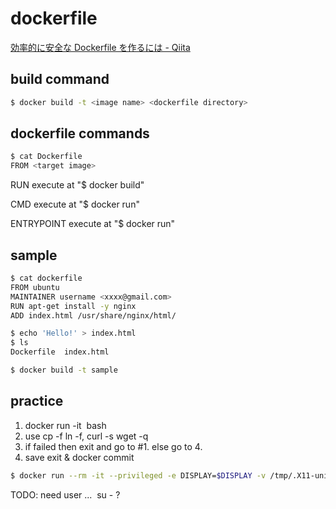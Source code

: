 dockerfile
====

[効率的に安全な Dockerfile を作るには - Qiita](http://qiita.com/pottava/items/452bf80e334bc1fee69a)


## build command

```bash
$ docker build -t <image name> <dockerfile directory>
```

## dockerfile commands

```bash
$ cat Dockerfile
FROM <target image>

```

RUN
execute at "$ docker build"

CMD
execute at "$ docker run"

ENTRYPOINT
execute at "$ docker run"

## sample

```sh
$ cat dockerfile
FROM ubuntu
MAINTAINER username <xxxx@gmail.com>
RUN apt-get install -y nginx
ADD index.html /usr/share/nginx/html/

$ echo 'Hello!' > index.html
$ ls
Dockerfile  index.html

$ docker build -t sample

```


## practice

1. docker run -it <image> bash
2. use cp -f ln -f, curl -s wget -q
3. if failed then exit and go to #1. else go to 4.
4. save exit & docker commit



```sh
$ docker run --rm -it --privileged -e DISPLAY=$DISPLAY -v /tmp/.X11-unix:/tmp/.X11-unix -v ~/.Xauthority:/root/.Xauthority -v /dev/bus/usb:/dev/bus/usb -v ~/work/mplab_project/projects:/root/work jiita/lpcxpr:v326  bash
```
TODO: need user
... <image> su - <user> ?

